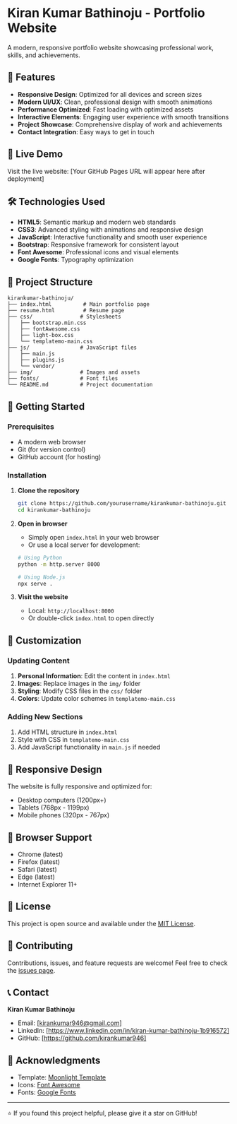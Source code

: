 # Kiran Kumar Bathinoju - Portfolio Website

A modern, responsive portfolio website showcasing professional work, skills, and achievements.

## 🌟 Features

- **Responsive Design**: Optimized for all devices and screen sizes
- **Modern UI/UX**: Clean, professional design with smooth animations
- **Performance Optimized**: Fast loading with optimized assets
- **Interactive Elements**: Engaging user experience with smooth transitions
- **Project Showcase**: Comprehensive display of work and achievements
- **Contact Integration**: Easy ways to get in touch

## 🚀 Live Demo

Visit the live website: [Your GitHub Pages URL will appear here after deployment]

## 🛠️ Technologies Used

- **HTML5**: Semantic markup and modern web standards
- **CSS3**: Advanced styling with animations and responsive design
- **JavaScript**: Interactive functionality and smooth user experience
- **Bootstrap**: Responsive framework for consistent layout
- **Font Awesome**: Professional icons and visual elements
- **Google Fonts**: Typography optimization

## 📁 Project Structure

```
kirankumar-bathinoju/
├── index.html          # Main portfolio page
├── resume.html         # Resume page
├── css/               # Stylesheets
│   ├── bootstrap.min.css
│   ├── fontAwesome.css
│   ├── light-box.css
│   └── templatemo-main.css
├── js/                # JavaScript files
│   ├── main.js
│   ├── plugins.js
│   └── vendor/
├── img/               # Images and assets
├── fonts/             # Font files
└── README.md          # Project documentation
```

## 🚀 Getting Started

### Prerequisites

- A modern web browser
- Git (for version control)
- GitHub account (for hosting)

### Installation

1. **Clone the repository**
   ```bash
   git clone https://github.com/yourusername/kirankumar-bathinoju.git
   cd kirankumar-bathinoju
   ```

2. **Open in browser**
   - Simply open `index.html` in your web browser
   - Or use a local server for development:
   ```bash
   # Using Python
   python -m http.server 8000
   
   # Using Node.js
   npx serve .
   ```

3. **Visit the website**
   - Local: `http://localhost:8000`
   - Or double-click `index.html` to open directly

## 🎨 Customization

### Updating Content

1. **Personal Information**: Edit the content in `index.html`
2. **Images**: Replace images in the `img/` folder
3. **Styling**: Modify CSS files in the `css/` folder
4. **Colors**: Update color schemes in `templatemo-main.css`

### Adding New Sections

1. Add HTML structure in `index.html`
2. Style with CSS in `templatemo-main.css`
3. Add JavaScript functionality in `main.js` if needed

## 📱 Responsive Design

The website is fully responsive and optimized for:
- Desktop computers (1200px+)
- Tablets (768px - 1199px)
- Mobile phones (320px - 767px)

## 🔧 Browser Support

- Chrome (latest)
- Firefox (latest)
- Safari (latest)
- Edge (latest)
- Internet Explorer 11+

## 📄 License

This project is open source and available under the [MIT License](LICENSE).

## 🤝 Contributing

Contributions, issues, and feature requests are welcome! Feel free to check the [issues page](../../issues).

## 📞 Contact

**Kiran Kumar Bathinoju**
- Email: [kirankumar946@gmail.com]
- LinkedIn: [https://www.linkedin.com/in/kiran-kumar-bathinoju-1b916572]
- GitHub: [https://github.com/kirankumar946]

## 🙏 Acknowledgments

- Template: [Moonlight Template](http://www.templatemo.com/tm-512-moonlight)
- Icons: [Font Awesome](https://fontawesome.com/)
- Fonts: [Google Fonts](https://fonts.google.com/)

---

⭐ If you found this project helpful, please give it a star on GitHub!
